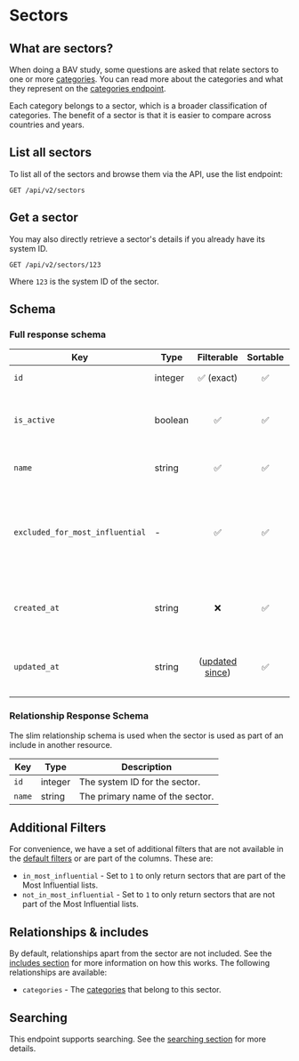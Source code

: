 # Sectors

## What are sectors?

When doing a BAV study, some questions are asked that relate sectors to one or more [categories](categories.md). You
can read more about the categories and what they represent on the [categories endpoint](categories.md).

Each category belongs to a sector, which is a broader classification of categories. The benefit of a sector is that it
is easier to compare across countries and years.

## List all sectors

To list all of the sectors and browse them via the API, use the list endpoint:

```http request
GET /api/v2/sectors
```

## Get a sector

You may also directly retrieve a sector's details if you already have its system ID.

```http request
GET /api/v2/sectors/123
```

Where `123` is the system ID of the sector.

## Schema

### Full response schema

| Key                             | Type    |                Filterable                 |      Sortable      |    Configurable    | Description                                                                    |
|---------------------------------|---------|:-----------------------------------------:|:------------------:|:------------------:|--------------------------------------------------------------------------------|
| `id`                            | integer |        :white_check_mark: (exact)         | :white_check_mark: | :white_check_mark: | The system ID.                                                                 |    
| `is_active`                     | boolean |            :white_check_mark:             | :white_check_mark: | :white_check_mark: | Whether the sector should be seen and used.                                    |                                                      
| `name`                          | string  |            :white_check_mark:             | :white_check_mark: | :white_check_mark: | The name of the sector.                                                        |         
| `excluded_for_most_influential` | -       |            :white_check_mark:             | :white_check_mark: | :white_check_mark: | Whether the sector should be part of the Most Influential brands lists or not. |
| `created_at`                    | string  |                    :x:                    | :white_check_mark: | :white_check_mark: | A datetime string when this sector was first created.                          |
| `updated_at`                    | string  | ([updated since](../customizing/filters)) | :white_check_mark: | :white_check_mark: | A datetime string when this sector was last updated.                           |

### Relationship Response Schema

The slim relationship schema is used when the sector is used as part of an include in another resource.

| Key    | Type    | Description                     |
|--------|---------|---------------------------------|
| `id`   | integer | The system ID for the sector.   |
| `name` | string  | The primary name of the sector. |

## Additional Filters

For convenience, we have a set of additional filters that are not available in
the [default filters](../customizing/filters.md) or are part of the columns. These are:

- `in_most_influential` - Set to `1` to only return sectors that are part of the Most Influential lists.
- `not_in_most_influential` - Set to `1` to only return sectors that are not part of the Most Influential lists.

## Relationships & includes

By default, relationships apart from the sector are not included. See
the [includes section](../customizing/includes) for more information on how this works. The following relationships
are available:

- `categories` - The [categories](categories.md) that belong to this sector.

## Searching

This endpoint supports searching. See the [searching section](../customizing/searching) for more details.